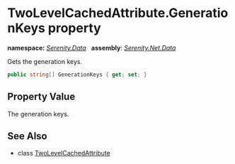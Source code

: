 # TwoLevelCachedAttribute.GenerationKeys property
**namespace:** *[Serenity.Data](../../README.md#serenity.data-namespace)*   **assembly**: *[Serenity.Net.Data](../../README.md)*

Gets the generation keys.

```csharp
public string[] GenerationKeys { get; set; }
```

## Property Value

The generation keys.

## See Also

* class [TwoLevelCachedAttribute](../TwoLevelCachedAttribute.md)